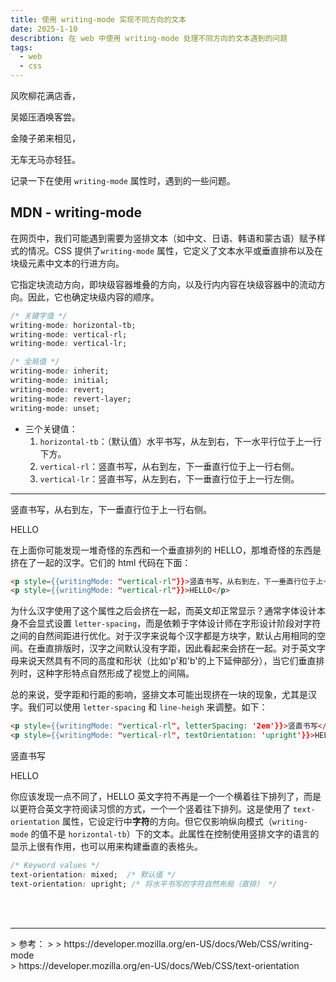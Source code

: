```yaml
---
title: 使用 writing-mode 实现不同方向的文本
date: 2025-1-10
describtion: 在 web 中使用 writing-mode 处理不同方向的文本遇到的问题
tags:
  - web
  - css
---
```


<div className="text-sky-300 tracking-[2em]" style={{writingMode: "vertical-lr", lineHeight: 4}}>
  <p>风吹柳花满店香，</p>
  <p>吴姬压酒唤客尝。</p>
  <p>金陵子弟来相见，</p>
  <p>无车无马亦轻狂。</p>
</div>

记录一下在使用 `writing-mode` 属性时，遇到的一些问题。

## MDN - writing-mode

在网页中，我们可能遇到需要为竖排文本（如中文、日语、韩语和蒙古语）赋予样式的情况。CSS 提供了`writing-mode` 属性，它定义了文本水平或垂直排布以及在块级元素中文本的行进方向。

它指定块流动方向，即块级容器堆叠的方向，以及行内内容在块级容器中的流动方向。因此，它也确定块级内容的顺序。

```css
/* 关键字值 */
writing-mode: horizontal-tb;
writing-mode: vertical-rl;
writing-mode: vertical-lr;

/* 全局值 */
writing-mode: inherit;
writing-mode: initial;
writing-mode: revert;
writing-mode: revert-layer;
writing-mode: unset;
```

- 三个关键值：
  1. `horizontal-tb`：（默认值）水平书写，从左到右，下一水平行位于上一行下方。
  2. `vertical-rl`：竖直书写，从右到左，下一垂直行位于上一行右侧。
  3. `vertical-lr`：竖直书写，从左到右，下一垂直行位于上一行左侧。

<hr />

<p style={{writingMode: "vertical-rl"}}>竖直书写，从右到左，下一垂直行位于上一行右侧。</p>
<p style={{writingMode: "vertical-rl"}}>HELLO</p>

在上面你可能发现一堆奇怪的东西和一个垂直排列的 HELLO，那堆奇怪的东西是挤在了一起的汉字。它们的 html 代码在下面：

```html
<p style={{writingMode: "vertical-rl"}}>竖直书写，从右到左，下一垂直行位于上一行右侧。</p>
<p style={{writingMode: "vertical-rl"}}>HELLO</p>
```

为什么汉字使用了这个属性之后会挤在一起，而英文却正常显示？通常字体设计本身不会显式设置 `letter-spacing`，而是依赖于字体设计师在字形设计阶段对字符之间的自然间距进行优化。对于汉字来说每个汉字都是方块字，默认占用相同的空间。在垂直排版时，汉字之间默认没有字距，因此看起来会挤在一起。对于英文字母来说天然具有不同的高度和形状（比如'p'和'b'的上下延伸部分），当它们垂直排列时，这种字形特点自然形成了视觉上的间隔。

总的来说，受字距和行距的影响，竖排文本可能出现挤在一块的现象，尤其是汉字。我们可以使用 `letter-spacing` 和 `line-heigh` 来调整。如下：

```html
<p style={{writingMode: "vertical-rl", letterSpacing: '2em'}}>竖直书写</p>
<p style={{writingMode: "vertical-rl", textOrientation: 'upright'}}>HELLO</p>
```

<p style={{writingMode: "vertical-rl", letterSpacing: '2em'}}>竖直书写</p>
<p style={{writingMode: "vertical-rl", textOrientation: 'upright'}}>HELLO</p>

你应该发现一点不同了，HELLO 英文字符不再是一个一个横着往下排列了，而是以更符合英文字符阅读习惯的方式，一个一个竖着往下排列。这是使用了 `text-orientation` 属性，它设定行中**字符**的方向。但它仅影响纵向模式（`writing-mode` 的值不是 `horizontal-tb`）下的文本。此属性在控制使用竖排文字的语言的显示上很有作用，也可以用来构建垂直的表格头。

```css
/* Keyword values */
text-orientation: mixed;  /* 默认值 */ 
text-orientation: upright; /* 将水平书写的字符自然布局（直排） */
```

<br />
<br />
<hr />
> 参考：
>
> https://developer.mozilla.org/en-US/docs/Web/CSS/writing-mode<br />
> https://developer.mozilla.org/en-US/docs/Web/CSS/text-orientation